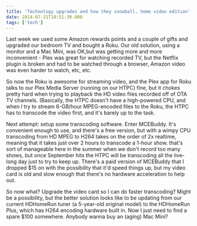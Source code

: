 ```yaml
---
title: 'Technology upgrades and how they snowball, home video edition'
date: 2014-07-31T18:51:30.000
tags: ['tech']
---
```


Last week we used some Amazon rewards points and a couple of gifts and upgraded our bedroom TV and bought a Roku. Our old solution, using a monitor and a Mac Mini, was OK,but was getting more and more inconvenient - Plex was great for watching recorded TV, but the Netflix plugin is broken and had to be watched through a browser, Amazon video was even harder to watch, etc, etc.

So now the Roku is awesome for streaming video, and the Plex app for Roku talks to our Plex Media Server (running on our HTPC) fine, but it chokes pretty hard when trying to playback the HD video files recorded off of OTA TV channels. (Basically, the HTPC doesn't have a high-powered CPU, and when I try to stream 6-GB/hour MPEG-encoded files to the Roku, the HTPC has to transcode the video first, and it's barely up to the task.

Next attempt: setup some transcoding software. Enter MCEBuddy. It's convenient enough to use, and there's a free version, but with a wimpy CPU transcoding from HD MPEG to H264 takes on the order of 2x realtime, meaning that it takes just over 2 hours to transcode a 1-hour show. that's sort of manageable here in the summer when we don't record too many shows, but once September hits the HTPC will be transcoding all the live-long day just to try to keep up. There's a paid version of MCEBuddy that I dropped $15 on with the possibility that it'd speed things up, but my video card is old and slow enough that there's no hardware acceleration to help out.

So now what? Upgrade the video card so I can do faster transcoding? Might be a possibility, but the better solution looks like to be updating from our current HDHomeRun tuner (a 5-year-old original model) to the HDHomeRun Plus, which has H264 encoding hardware built in. Now I just need to find a spare $100 somewhere. Anybody wanna buy an (aging) Mac Mini?
